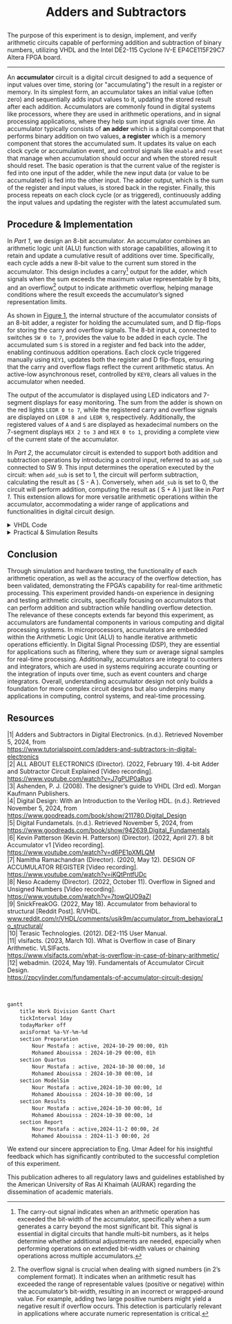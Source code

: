 # <p align="center">Adders and Subtractors</p>

The purpose of this experiment is to design, implement, and verify arithmetic circuits capable of performing addition and subtraction of binary numbers, utilizing VHDL and the Intel DE2-115 Cyclone IV-E EP4CE115F29C7 Altera FPGA board.

---

An __accumulator__ circuit is a digital circuit designed to add a sequence of input values over time, storing (or "accumulating") the result in a register or memory. In its simplest form, an accumulator takes an initial value (often zero) and sequentially adds input values to it, updating the stored result after each addition. Accumulators are commonly found in digital systems like processors, where they are used in arithmetic operations, and in signal processing applications, where they help sum input signals over time. An accumulator typically consists of __an adder__ which is a digital component that performs binary addition on two values, __a register__ which is a memory component that stores the accumulated sum. It updates its value on each clock cycle or accumulation event, and control signals like `enable` and `reset` that manage when accumulation should occur and when the stored result should reset. The basic operation is that the current value of the register is fed into one input of the adder, while the new input data (or value to be accumulated) is fed into the other input. The adder output, which is the sum of the register and input values, is stored back in the register. Finally, this process repeats on each clock cycle (or as triggered), continuously adding the input values and updating the register with the latest accumulated sum.

## Procedure & Implementation

In *Part 1*, we design an 8-bit accumulator. An accumulator combines an arithmetic logic unit (ALU) function with storage capabilities, allowing it to retain and update a cumulative result of additions over time. Specifically, each cycle adds a new 8-bit value to the current sum stored in the accumulator. This design includes a carry[^1] output for the adder, which signals when the sum exceeds the maximum value representable by 8 bits, and an overflow[^2] output to indicate arithmetic overflow, helping manage conditions where the result exceeds the accumulator’s signed representation limits.

[^1]: The carry-out signal indicates when an arithmetic operation has exceeded the bit-width of the accumulator, specifically when a sum generates a carry beyond the most significant bit. This signal is essential in digital circuits that handle multi-bit numbers, as it helps determine whether additional adjustments are needed, especially when performing operations on extended bit-width values or chaining operations across multiple accumulators.
[^2]: The overflow signal is crucial when dealing with signed numbers (in 2’s complement format). It indicates when an arithmetic result has exceeded the range of representable values (positive or negative) within the accumulator’s bit-width, resulting in an incorrect or wrapped-around value. For example, adding two large positive numbers might yield a negative result if overflow occurs. This detection is particularly relevant in applications where accurate numeric representation is critical.

As shown in [Figure 1](Photos/Accumulator.png), the internal structure of the accumulator consists of an 8-bit adder, a register for holding the accumulated sum, and D flip-flops for storing the carry and overflow signals. The 8-bit input `A`, connected to switches `SW 0 to 7`, provides the value to be added in each cycle. The accumulated sum `S` is stored in a register and fed back into the adder, enabling continuous addition operations. Each clock cycle triggered manually using `KEY1`, updates both the register and D flip-flops, ensuring that the carry and overflow flags reflect the current arithmetic status. An active-low asynchronous reset, controlled by `KEY0`, clears all values in the accumulator when needed.

The output of the accumulator is displayed using LED indicators and 7-segment displays for easy monitoring. The sum from the adder is shown on the red lights `LEDR 0 to 7`, while the registered carry and overflow signals are displayed on `LEDR 8 and LEDR 9`, respectively. Additionally, the registered values of `A` and `S` are displayed as hexadecimal numbers on the 7-segment displays `HEX 2 to 3` and `HEX 0 to 1`, providing a complete view of the current state of the accumulator.

In *Part 2*, the accumulator circuit is extended to support both addition and subtraction operations by introducing a control input, referred to as `add_sub`  connected to SW 9. This input determines the operation executed by the circuit: when `add_sub` is set to 1, the circuit will perform subtraction, calculating the result as \( S - A \). Conversely, when `add_sub` is set to 0, the circuit will perform addition, computing the result as \( S + A \) just like in *Part 1*. This extension allows for more versatile arithmetic operations within the accumulator, accommodating a wider range of applications and functionalities in digital circuit design.

<details>
  <summary>VHDL Code</summary>
<br>

```VHDL
-- Accumulator circuit with overflow detection
-- Registers are included for all inputs and outputs.
-- inputs:   SW7-0 = A
--           SW9 = Add_Sub (add when 0, subtract when 1)
--           KEY0 = active-low asynchronous reset
--           KEY1 = manual clock (the key must keep getting pressed)
-- outputs:  LEDR7-0 shows S in binary form
--           LEDR8 shows carry out
--           LEDR9 shows overflow
--           HEX3-2 shows input A
--           HEX1-0 shows the output sum

-- A is the input, S is the output of the sum or subtraction 

Library ieee;
USE ieee.std_logic_1164.all;
USE ieee.std_logic_arith.all;
USE ieee.std_logic_signed.all;

ENTITY part2 IS
   PORT ( KEY   : IN  STD_LOGIC_VECTOR(1 DOWNTO 0);
          SW    : IN  STD_LOGIC_VECTOR(9 DOWNTO 0);
          LEDR  : OUT STD_LOGIC_VECTOR(9 DOWNTO 0);
          HEX3, HEX2, HEX1, HEX0 : OUT STD_LOGIC_VECTOR(0 TO 6) );
END ENTITY part2;

ARCHITECTURE Behavior OF part2 IS
   COMPONENT hex7seg IS -- using a component of the "hex7seg" entity which is defined down (below the top level architecture)
   PORT ( hex      : IN  STD_LOGIC_VECTOR(3 DOWNTO 0);
          display  : OUT STD_LOGIC_VECTOR(0 TO 6) );
   END component;

   COMPONENT regn IS -- using a component of the "regn" entity which is defined down (below the top level architecture)
   GENERIC ( n : NATURAL := 8 );
   PORT ( R             : IN  STD_LOGIC_VECTOR(n-1 DOWNTO 0);
          Clock, Resetn : IN STD_LOGIC;
          Q             : OUT STD_LOGIC_VECTOR(n-1 DOWNTO 0) );
   END COMPONENT;
   
	-- These signals are used to manage data, control flags, and intermediate results in a design.
   SIGNAL A, A_reg, S_reg, Add_Sub_vector : STD_LOGIC_VECTOR(7 DOWNTO 0); -- Declares four signals as 8-bit wide vectors
   SIGNAL S : STD_LOGIC_VECTOR(8 DOWNTO 0); -- Declares the signal S as a 9-bit wide vector.
	-- Typically used for results of operations where an extra bit is needed to accommodate carry or overflow, such as the result of an addition where the final bit captures the carry-out.
   SIGNAL carry, carry_reg : STD_LOGIC_VECTOR(0 TO 0); -- Declares two single-bit signals
	-- carry: Represents a carry-out from an arithmetic operation.
	-- carry_reg: A stored version of carry, preserving it for synchronous use.
   SIGNAL Clock, Resetn, Add_Sub : STD_LOGIC; -- Declares three single-bit signals
	-- Clock: The clock signal that controls synchronous operations in the circuit.
	-- Resetn: An asynchronous reset signal, active low ('0' resets the circuit).
	-- Add_Sub: A control signal that specifies the operation type, where '0' indicates addition and '1' indicates subtraction.
   SIGNAL overflow, overflow_reg : STD_LOGIC_VECTOR (0 TO 0); -- Declares two single-bit signals
	-- overflow: Indicates whether an overflow condition has occurred in an arithmetic operation.
	-- overflow_reg: A registered or stored version of overflow, which can be used to retain the overflow status for synchronous use.
	
BEGIN
	-- Assigning specific values to various signals, linking them to inputs from KEY and SW from the FPGA 
   Resetn <= KEY(0);
   Clock <= KEY(1);
   A <= SW(7 DOWNTO 0);
   Add_Sub <= SW(9);
	Add_Sub_vector <= (OTHERS => ADD_Sub);

	-- Implementing a basic arithmetic unit with only adding and subtracting functions.
	
   -- instantiate module regn (R, Clock, Resetn, Q);
   U_A : regn PORT MAP (A, Clock, Resetn, A_reg); -- The regn module takes A as the input (R in the module definition) and, on a clock pulse, stores its value in A_reg while respecting the Resetn signal. 

   S <= ('0' & S_reg) + ((A_reg XOR Add_Sub_vector) + Add_Sub); 
	-- ('0' & S_reg): Extends S_reg by adding a leading '0' bit, creating a 9-bit vector for arithmetic operations to handle overflow/carry.
	-- (A_reg XOR Add_Sub_vector) + Add_Sub: Performs the arithmetic operation by using Add_Sub as a control bit. XOR-ing with Add_Sub_vector enables switching between addition (when Add_Sub is 0) and two’s complement subtraction (when Add_Sub is 1).
	-- The sum of these terms is assigned to S, resulting in a 9-bit output where the 8 LSBs hold the result, and the MSB (S(8)) holds any carry.
	
	carry(0) <= S(8); -- Assigns the carry-out bit from S to the carry(0) signal.
	-- carry(0) will indicate whether an overflow occurred in the addition/subtraction operation by holding the MSB of S.
   
	-- Display the adder outputs
   LEDR(7 DOWNTO 0) <= S(7 DOWNTO 0); -- Maps the result of the arithmetic operation (S) to LEDR(7:0), allowing the sum or difference to be viewed on the board’s LEDs.

   -- instantiate module regn (R, Clock, Resetn, Q);
   U_S : regn PORT MAP (S(7 DOWNTO 0), Clock, Resetn, S_reg); -- On each clock pulse, stores the 8-bit result in S_reg, allowing S_reg to hold the stabilized value of S for use in further logic or display.

   U_carry : regn GENERIC MAP (n => 1) -- Creates a 1-bit register (U_carry) to hold the carry-out bit carry, allowing the carry status to be retained and used later.
                  PORT MAP (carry, Clock, Resetn, carry_reg);

   -- check for overflow
   overflow(0) <= ((Add_Sub XOR A_reg(7)) XNOR S_reg(7)) AND (A_reg(7) XOR Add_Sub XOR S(7));
	-- evaluates whether an overflow condition occurred by examining the signs of the operands and the result.
	-- If the sign bits of A_reg and S_reg are mismatched after an operation (when they should logically align), overflow has occurred.
	
   U_overflow : regn GENERIC MAP (n => 1) -- Instantiates a 1-bit regn module labeled U_overflow to register the overflow signal.
                     PORT MAP (overflow, Clock, Resetn, overflow_reg); -- Stores the result of the overflow calculation in overflow_reg, allowing it to be retained for display or further use.
							
   LEDR(9) <= overflow_reg(0); -- Displays the overflow status on LED
   LEDR(8) <= carry_reg(0); -- Displays the carry status on LED 8
   
   -- drive the displays through a 7-seg decoders
   digit_3: hex7seg PORT MAP(A_reg(7 DOWNTO 4), HEX3); -- Converts the 4-bit upper portion of A_reg into a 7-segment format for display on HEX3.
   digit_2: hex7seg PORT MAP(A_reg(3 DOWNTO 0), HEX2); -- Uses the hex7seg module to convert the lower 4 bits of A_reg into a display format for the 7-segment display HEX2.
   digit_1: hex7seg PORT MAP(S_reg(7 DOWNTO 4), HEX1); -- Converts the upper portion of S_reg for display on HEX1, showing the high 4 bits of the arithmetic result.
   digit_0: hex7seg PORT MAP(S_reg(3 DOWNTO 0), HEX0); -- Converts the low 4 bits of S_reg into a 7-segment display format for HEX0.
END Behavior;

----------------------------------------------------------------------------------------------------------------------------------------------------------------

-- Defining an n-bit register with an asynchronous, active-low reset (Resetn). The register updates its output Q 
-- to match the input R on the rising edge of the clock, provided the reset is not active. If Resetn is low (0), 
-- the register contents are cleared, regardless of the clock signal.
               
LIBRARY ieee;
USE ieee.std_logic_1164.all;

-- Declares the regn entity, which defines the interface for this register module.
ENTITY regn IS
   GENERIC ( n : NATURAL := 8 ); -- Defines a generic parameter n, which specifies the width of the register. 
	-- This allows flexibility in choosing the number of bits, defaulting to 8 bits.
   PORT ( R             : IN  STD_LOGIC_VECTOR(n-1 DOWNTO 0); -- R is an n-bit input vector that represents the data to be loaded into the register.
          Clock, Resetn : IN  STD_LOGIC; -- Clock is a single-bit input signal, used to synchronize data loading. Resetn is a single-bit asynchronous reset input.
          Q             : OUT STD_LOGIC_VECTOR(n-1 DOWNTO 0) ); -- Q is an n-bit output vector representing the current contents of the register.

END ENTITY regn;

ARCHITECTURE Behavior OF regn IS -- defines the internal behavior and signal assignments for the entity
BEGIN
   PROCESS (Clock, Resetn) -- Defines a process that is sensitive to changes on Clock and Resetn. 
	-- This process block will execute whenever there is a change on either of these signals, making it suitable for synchronous logic with an asynchronous reset.
   BEGIN
      IF (Resetn = '0') THEN -- If Resetn is 0, it sets all bits in Q to '0', effectively clearing the register asynchronously.
         Q <= (OTHERS => '0'); -- assigns 0 to all bits in the vector Q, regardless of the width specified by n.
      ELSIF (rising_edge(Clock)) THEN -- If Resetn is not 0, it checks for a rising edge on Clock (meaning a transition from 0 to 1)
         Q <= R; -- loads the input vector R into Q on the rising edge of Clock.       
      END IF;
   END PROCESS;
END Behavior;

----------------------------------------------------------------------------------------------------------------------------------------------------------------

-- Describing the functionality of a 7-segment display decoder, which converts a 4-bit binary input 
-- representing hexadecimal values (0 to F) into the corresponding signals to display each character on a 
-- 7-segment display.

LIBRARY ieee;
USE ieee.std_logic_1164.all;

ENTITY hex7seg IS
   PORT ( hex      : IN  STD_LOGIC_VECTOR(3 DOWNTO 0);
          display  : OUT STD_LOGIC_VECTOR(0 TO 6) );

END ENTITY hex7seg;

ARCHITECTURE Behavior OF hex7seg IS
   --       0  
   --      ---  
   --     |   |
   --    5|   |1
   --     | 6 |
   --      ---  
   --     |   |
   --    4|   |2
   --     |   |
   --      ---  
   --       3  
BEGIN
   display <= "0000001" WHEN (hex = "0000") ELSE  -- Display '0'
              "1001111" WHEN (hex = "0001") ELSE  -- Display '1'
              "0010010" WHEN (hex = "0010") ELSE  -- Display '2'
              "0000110" WHEN (hex = "0011") ELSE  -- Display '3'
              "1001100" WHEN (hex = "0100") ELSE  -- Display '4'
              "0100100" WHEN (hex = "0101") ELSE  -- Display '5'
              "0100000" WHEN (hex = "0110") ELSE  -- Display '6'
              "0001111" WHEN (hex = "0111") ELSE  -- Display '7'
              "0000000" WHEN (hex = "1000") ELSE  -- Display '8'
              "0000100" WHEN (hex = "1001") ELSE  -- Display '9'
              "0001000" WHEN (hex = "1010") ELSE  -- Display 'A'
              "1100000" WHEN (hex = "1011") ELSE  -- Display 'B'
              "0110001" WHEN (hex = "1100") ELSE  -- Display 'C'
              "1000010" WHEN (hex = "1101") ELSE  -- Display 'D'
              "0110000" WHEN (hex = "1110") ELSE  -- Display 'E'
              "0111000";                          -- Display 'F'
END Behavior;

```

</details>


<details>
  <summary>Practical & Simulation Results</summary>
	
<br>

<p align="center">
  <img src="Photos/part1fpga.gif" style="width: 496px; height: 320px; object-fit: cover;" title="Testing a 0 adder, a 1 adder, a 9 adder, and the reset button." />
  <img src="Photos/part2fpga.gif" style="width: 496px; height: 320px; margin: 0 10px; object-fit: cover;" title="Testing a 0 adder, a 1 adder, a 1 subtractor, a 28 subtractor, and the reset button." />
</p>

Shown above are different test scenarios for both parts of the lab; one with all adding cases and the other with a mix of adding and subtracting. The adding and subtracting operations are happening on hexadecimal numbers. The results are not only shown on the LEDRs but also on the 7-segment displays. On the 7SD, the input value from the switches is displayed on the 2 HEXes on the left meanwhile the result of the adder/subtractor is displayed on the 2 HEXes on the right. Note that the LEDRs are more appropriate for displaying the output of the adder/subtractor as they are one step ahead of the HEX digits because the HEXes take one extra clock cycle to display the result since the first result is 00 because we need to set the value of the input (A) using switches and it has to be represented on the left HEXes first before it gets processed and produces a result that displays on the right HEXes whereas the LEDRs are showing the result of the adder directly; they don't mirror the state of the switch under them first and that is why they are faster to react to the process than HEXes.

The GIF on the left shows adding by 0, where nothing happens because the initial value was 0 and the added value to it is 0 so nothing is changing. Although, if we had a non-zero initial value first then changed the switches to 0 it would have been a clearer demonstration that the value is not changing because 0 is being added to it, whereas the first case looks like a reset. In the second test we changed the switches value to 1 and starting pressing the manual clock. On each clock tick, the value was getting incremented by 1 like so 00 → 01 → 02 → 03 → 04 → 05 → 06 → 07 → 08 → 09 → 0A → 0B → 0C → 0D → 0E → 0F → 10 → 11 → 12 → 13 → 14 → 15 → 16 → 17 → 18 → 19 → 1A → 1B → 1C → 1D → 1E → 1F → 20 → 21 → 22 ... FF. The 9 adder operates in a similar manner. As for the GIF on the right, we could is in the 1 subtractor case that the value saved in the regsiter is going down one by one from 20 → 1F → 1E → 1D → 1C → 1B → 1A → 19 → 18 etc... Similarily, for the 28 subtractor case, we can see the case 00 - 28 = D8. Since \( 28 \) (hex) is larger than \( 00 \) (hex), the result of \( 00 - 28 \) will be negative. In hexadecimal systems, negative numbers are typically represented using two's complement notation. To find the two's complement of \( 28 \) (hex), we first invert \( 28 \), which gives us \( D7 \). Then, by adding \( 1 \) to \( D7 \), we arrive at \( D8 \). Therefore, \( 00 - 28 \) is represented as \( D8 \) in two's complement hexadecimal notation, indicating a negative result.

According to the referenced DE2-115 manual, the push-button switches on the FPGA board are designed to operate with a specific logic behavior: when the switch is not pressed, it outputs a high logic level (logic '1'), and when the switch is pressed, it outputs a low logic level (logic '0'). This configuration is commonly referred to as active-low behavior. In this context, the KEY0 push-button switch, which is utilized as a reset input in our circuit, adheres to this active-low characteristic. Although we did not explicitly define this active-low functionality in the VHDL code, it is inherently understood based on the design of the switch itself. When KEY0 is pressed, it sends a low logic level (logical '0') to the connected circuit, effectively triggering the reset operation. Conversely, when the switch is not pressed, it returns to a high logic level (logical '1'), indicating that the reset condition is inactive. The debouncing mechanism integrated into the switch ensures that any noise or fluctuations caused by the mechanical action of pressing the button are filtered out, providing a stable signal. This makes the switch suitable for use as a clock or reset input in digital circuits, ensuring that the circuit responds reliably to the intended button press without unintended glitches.

<p align="center">
  <img src="Photos/part2waveform.png" title="Testing reset, 1 adder, then 1 subtractor." />
</p>

First to explain the setup of the waveform simulation, we have chosen to 


We can observe that the simulation and the board results are in agreement.

Although, upon scrutiniy, we have identified a bug in the code where 

so the sw 9 is like 2 manual clocks without having to use the key 1 to start decerementing the first time that we switch from add mode to subtract mode - it's just something dumb in the code - problem for the leds only tho 


<br>
	
</details>


## Conclusion

Through simulation and hardware testing, the functionality of each arithmetic operation, as well as the accuracy of the overflow detection, has been validated, demonstrating the FPGA’s capability for real-time arithmetic processing. This experiment provided hands-on experience in designing and testing arithmetic circuits, specifically focusing on accumulators that can perform addition and subtraction while handling overflow detection. The relevance of these concepts extends far beyond this experiment, as accumulators are fundamental components in various computing and digital processing systems. In microprocessors, accumulators are embedded within the Arithmetic Logic Unit (ALU) to handle iterative arithmetic operations efficiently. In Digital Signal Processing (DSP), they are essential for applications such as filtering, where they sum or average signal samples for real-time processing. Additionally, accumulators are integral to counters and integrators, which are used in systems requiring accurate counting or the integration of inputs over time, such as event counters and charge integrators. Overall, understanding accumulator design not only builds a foundation for more complex circuit designs but also underpins many applications in computing, control systems, and real-time processing.


## Resources
|1| Adders and Subtractors in Digital Electronics. (n.d.). Retrieved November 5, 2024, from <br> https://www.tutorialspoint.com/adders-and-subtractors-in-digital-electronics  
|2| ALL ABOUT ELECTRONICS (Director). (2022, February 19). 4-bit Adder and Subtractor Circuit Explained [Video recording]. <br> https://www.youtube.com/watch?v=J7gPUP0aRug  
|3| Ashenden, P. J. (2008). The designer’s guide to VHDL (3rd ed). Morgan Kaufmann Publishers.    
|4| Digital Design: With an Introduction to the Verilog HDL. (n.d.). Retrieved November 5, 2024, from <br> https://www.goodreads.com/book/show/211780.Digital_Design  
|5| Digital Fundametals. (n.d.). Retrieved November 5, 2024, from <br> https://www.goodreads.com/book/show/942639.Digital_Fundamentals  
|6| Kevin Patterson (Kevin H. Patterson) (Director). (2022, April 27). 8 bit Accumulator v1 [Video recording]. <br> https://www.youtube.com/watch?v=d6PE1pXMLQM  
|7| Namitha Ramachandran (Director). (2020, May 12). DESIGN OF ACCUMULATOR REGISTER [Video recording]. <br> https://www.youtube.com/watch?v=iKQtPntfUDc  
|8| Neso Academy (Director). (2022, October 11). Overflow in Signed and Unsigned Numbers [Video recording]. <br> https://www.youtube.com/watch?v=7towQUO9aZI  
|9| SnickFreakOG. (2022, May 18). Accumulator from behavioral to structural [Reddit Post]. R/VHDL. <br> www.reddit.com/r/VHDL/comments/usik9m/accumulator_from_behavioral_to_structural/  
|10| Terasic Technologies. (2012). DE2-115 User Manual.   
|11| vlsifacts. (2023, March 10). What is Overflow in case of Binary Arithmetic. VLSIFacts. <br> https://www.vlsifacts.com/what-is-overflow-in-case-of-binary-arithmetic/  
|12| webadmin. (2024, May 19). Fundamentals of Accumulator Circuit Design. <br> https://zpcylinder.com/fundamentals-of-accumulator-circuit-design/


<br>

```mermaid
gantt
    title Work Division Gantt Chart
    tickInterval 1day
    todayMarker off
    axisFormat %a-%Y-%m-%d
    section Preparation         
        Nour Mostafa : active, 2024-10-29 00:00, 01h
        Mohamed Abouissa : 2024-10-29 00:00, 01h
    section Quartus         
        Nour Mostafa : active, 2024-10-30 00:00, 1d
        Mohamed Abouissa : 2024-10-30 00:00, 1d
    section ModelSim       
        Nour Mostafa : active,2024-10-30 00:00, 1d
        Mohamed Abouissa : 2024-10-30 00:00, 1d
    section Results       
        Nour Mostafa : active,2024-10-30 00:00, 1d
        Mohamed Abouissa : 2024-10-30 00:00, 1d
    section Report
        Nour Mostafa : active,2024-11-2 00:00, 2d
        Mohamed Abouissa : 2024-11-3 00:00, 2d
```

We extend our sincere appreciation to Eng. Umar Adeel for his insightful feedback which has significantly contributed to the successful completion of this experiment.

This publication adheres to all regulatory laws and guidelines established by the American University of Ras Al Khaimah (AURAK) regarding the dissemination of academic materials.




